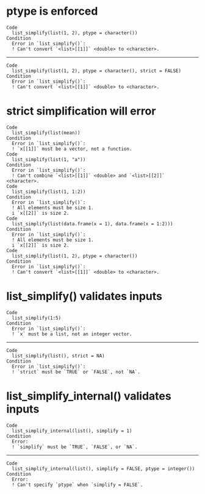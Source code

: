 # ptype is enforced

    Code
      list_simplify(list(1, 2), ptype = character())
    Condition
      Error in `list_simplify()`:
      ! Can't convert `<list>[[1]]` <double> to <character>.

---

    Code
      list_simplify(list(1, 2), ptype = character(), strict = FALSE)
    Condition
      Error in `list_simplify()`:
      ! Can't convert `<list>[[1]]` <double> to <character>.

# strict simplification will error

    Code
      list_simplify(list(mean))
    Condition
      Error in `list_simplify()`:
      ! `x[[1]]` must be a vector, not a function.
    Code
      list_simplify(list(1, "a"))
    Condition
      Error in `list_simplify()`:
      ! Can't combine `<list>[[1]]` <double> and `<list>[[2]]` <character>.
    Code
      list_simplify(list(1, 1:2))
    Condition
      Error in `list_simplify()`:
      ! All elements must be size 1.
      i `x[[2]]` is size 2.
    Code
      list_simplify(list(data.frame(x = 1), data.frame(x = 1:2)))
    Condition
      Error in `list_simplify()`:
      ! All elements must be size 1.
      i `x[[2]]` is size 2.
    Code
      list_simplify(list(1, 2), ptype = character())
    Condition
      Error in `list_simplify()`:
      ! Can't convert `<list>[[1]]` <double> to <character>.

# list_simplify() validates inputs

    Code
      list_simplify(1:5)
    Condition
      Error in `list_simplify()`:
      ! `x` must be a list, not an integer vector.

---

    Code
      list_simplify(list(), strict = NA)
    Condition
      Error in `list_simplify()`:
      ! `strict` must be `TRUE` or `FALSE`, not `NA`.

# list_simplify_internal() validates inputs

    Code
      list_simplify_internal(list(), simplify = 1)
    Condition
      Error:
      ! `simplify` must be `TRUE`, `FALSE`, or `NA`.

---

    Code
      list_simplify_internal(list(), simplify = FALSE, ptype = integer())
    Condition
      Error:
      ! Can't specify `ptype` when `simplify = FALSE`.

